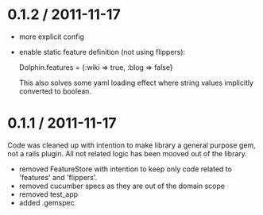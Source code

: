 # 0.1.2 / 2011-11-17

* more explicit config
* enable static feature definition (not using flippers):

    Dolphin.features = {:wiki => true, :blog => false}

  This also solves some yaml loading effect where string values implicitly converted to boolean.

# 0.1.1 / 2011-11-17

Code was cleaned up with intention to make library a general purpose gem, not a rails plugin.
All not related logic has been mooved out of the library.

* removed FeatureStore with intention to keep only code related to 'features' and 'flippers'.
* removed cucumber specs as they are out of the domain scope
* removed test_app
* added .gemspec